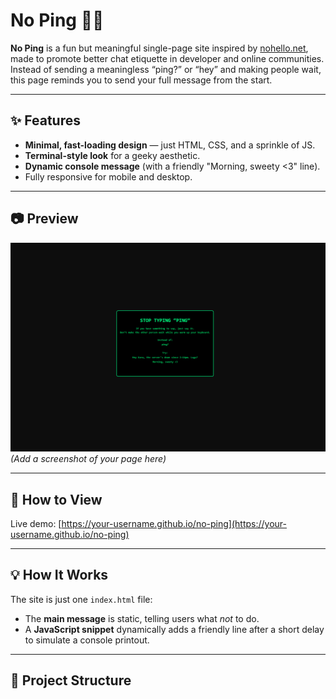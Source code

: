# No Ping 🚫📶

**No Ping** is a fun but meaningful single-page site inspired by [nohello.net](https://nohello.net), made to promote better chat etiquette in developer and online communities.  
Instead of sending a meaningless “ping?” or “hey” and making people wait, this page reminds you to send your full message from the start.

---

## ✨ Features
- **Minimal, fast-loading design** — just HTML, CSS, and a sprinkle of JS.
- **Terminal-style look** for a geeky aesthetic.
- **Dynamic console message** (with a friendly "Morning, sweety <3" line).
- Fully responsive for mobile and desktop.

---

## 📷 Preview
![Preview](preview.png)  
*(Add a screenshot of your page here)*

---

## 🚀 How to View
Live demo: [https://your-username.github.io/no-ping](https://your-username.github.io/no-ping)

---

## 💡 How It Works
The site is just one `index.html` file:
- The **main message** is static, telling users what *not* to do.
- A **JavaScript snippet** dynamically adds a friendly line after a short delay to simulate a console printout.

---

## 📂 Project Structure
